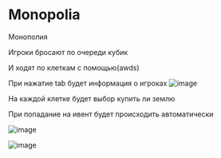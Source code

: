 # Monopolia
Монополия

Игроки бросают по очереди кубик

И ходят по клеткам с помощью(awds)

При нажатие tab будет информация о игроках
![image](https://github.com/LopikMen/Monopolia/assets/105353472/a20e6b97-8b1c-414f-b49d-551756dc6a8d)


На каждой клетке будет выбор купить ли землю

При попадание на ивент будет происходить автоматически

![image](https://github.com/LopikMen/Monopolia/assets/105353472/25044bf5-59e7-4207-a684-4ade74d0e80b)
										
												
						
												
![image](https://github.com/LopikMen/Monopolia/assets/105353472/575a37cf-09f5-4263-9673-138aac7874b0)
